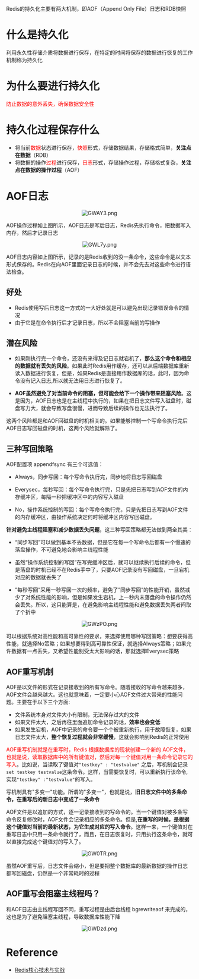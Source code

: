 Redis的持久化主要有两大机制，即AOF（Append Only File）日志和RDB快照

# 什么是持久化

利用永久性存储介质将数据进行保存，在特定的时间将保存的数据进行恢复的工作机制称为持久化

# 为什么要进行持久化

<span style="color:red">防止数据的意外丢失，确保数据安全性</span>

# 持久化过程保存什么

- 将当前<span style="color:red">数据</span>状态进行保存，<span style="color:red">快照</span>形式，存储数据结果，存储格式简单，**关注点在数据**（RDB）
- 将数据的操作<span style="color:red">过程</span>进行保存，<span style="color:red">日志</span>形式，存储操作过程，存储格式复杂，**关注点在数据的操作过程**（AOF）

# AOF日志

<center><img src="https://ss.im5i.com/2021/07/29/GWAY3.png" alt="GWAY3.png" border="0" /></center>

AOF操作过程如上图所示，AOF日志是写后日志，Redis先执行命令，把数据写入内存，然后才记录日志

<center><img src="https://ss.im5i.com/2021/07/29/GWL7y.png" alt="GWL7y.png" border="0" /></center>

AOF日志内容如上图所示，记录的是Redis收到的没一条命令，这些命令是以文本形式保存的。Redis在向AOF里面记录日志的时候，并不会先去对这些命令进行语法检查。

## 好处

- Redis使用写后日志这一方式的一大好处就是可以避免出现记录错误命令的情况
- 由于它是在命令执行后才记录日志，所以不会阻塞当前的写操作

## 潜在风险

- 如果刚执行完一个命令，还没有来得及记日志就宕机了，**那么这个命令和相应的数据就有丢失的风险**。如果此时Redis用作缓存，还可以从后端数据库重新读入数据进行恢复，但是，如果Redis是直接用作数据库的话，此时，因为命令没有记入日志,所以就无法用日志进行恢复了。

- **AOF虽然避免了对当前命令的阻塞，但可能会给下一个操作带来阻塞风险**。这是因为，AOF日志也是在主线程中执行的，如果在把日志文件写入磁盘时，磁盘写力大，就会导致写盘很慢，进而导致后续的操作也无法执行了。

这两个风险都是和AOF回磁盘的时机相关的。如果能够控制一个写命令执行完后AOF日志写回磁盘的时机，这两个风险就解除了。

## 三种写回策略

AOF配置项 appendfsync 有三个可选值：

- Always，同步写回：每个写命令执行完，同步地将日志写回磁盘

- Everysec，每秒写回：每个写命令执行完，只是先把日志写到AOF文件的内存缓冲区，每隔一秒把缓冲区中的内容写入磁盘

- No，操作系统控制的写回：每个写命令执行完，只是先把日志写到AOF文件的内存缓冲区，由操作系统决定何时将缓冲区内容写回磁盘。

**针对避免主线程阻塞和减少数据丢失问题**，这三种写回策略都无法做到两全其美：

- “同步写回”可以做到基本不丢数据，但是它在每一个写命令后都有一个慢速的落盘操作，不可避免地会影响主线程性能

- 虽然“操作系统控制的写回”在写完缓冲区后，就可以继续执行后续的命令，但是落盘的时机已经不在Redis手中了，只要AOF记录没有写回磁盘，一旦宕机对应的数据就丢失了

- ”每秒写回”采用一秒写回一次的频率，避免了”同步写回”的性能开销，虽然减少了对系统性能的影响，但是如果发生宕机，上一秒内未落盘的命令操作仍然会丢失。所以，这只能算是，在避免影响主线程性能和避免数据丢失两者间取了个折中

<center><img src="https://ss.im5i.com/2021/07/29/GWzPO.png" alt="GWzPO.png" border="0" /></center>

可以根据系统对高性能和高可靠性的要求，来选择使用哪种写回策略：想要获得高性能，就选择No策略；如果想要得到高可靠性保证，就选择Always策略；如果允许数据有一点丢失，又希望性能别受太大影响的话，那就选择Everysec策略

## AOF重写机制

AOF是以文件的形式在记录接收到的所有写命令。随着接收的写命令越来越多，AOF文件会越来越大。这也就意味着，一定要小心AOF文件过大带来的性能问题。主要在于以下三个方面: 

- 文件系统本身对文件大小有限制，无法保存过大的文件
- 如果文件太大，之后再往里面追加命令记录的话，**效率也会变低**
- 如果发生宕机，AOF中记录的命令要一个个被重新执行，用于故障恢复，如果日志文件太大，**整个恢复过程就会非常缓慢**，这就会影响到Redis的正常使用

<span style="color:red">AOF重写机制就是在重写时，Redis 根据数据库的现状创建一个新的 AOF文件，也就是说，读取数据库中的所有键值对，然后对每一个键值对用一条命令记录它的写入</span>。比如说，当读取了键值对`"testkey" : "testvalue"` 之后，写机制会记录`set testkey testvalue`这条命令。这样，当需要恢复时，可以重新执行该命令,实现`"testkey" :"testvalue"`的写入。

写机制具有"多变一"功能。所谓的"多变一"，也就是说，**旧日志文件中的多条命令，在重写后的新日志中变成了一条命令**

AOF文件是以追加的方式，逐一记录接收到的写命令的。当一个键值对被多条写命令反复修改时，AOF文件会记录相应的多条命令。但是,**在重写的时候，是根据这个键值对当前的最新状态，为它生成对应的写入命令**。这样一来，一个键值对在重写日志中只用一条命令就行了，而且，在日志恢复时，只用执行这条命令，就可以直接完成这个键值对的写入了。

<center><img src="https://ss.im5i.com/2021/07/29/GW0TR.png" alt="GW0TR.png" border="0" /></center>

虽然AOF重写后，日志文件会缩小，但是要把整个数据库的最新数据的操作日志都写回磁盘，仍然是一个非常耗时的过程

## AOF重写会阻塞主线程吗？

和AOF日志由主线程写回不同，重写过程是由后台线程 bgrewriteaof 来完成的，这也是为了避免阻塞主线程，导致数据库性能下降

<center><img src="https://ss.im5i.com/2021/07/29/GWDzd.png" alt="GWDzd.png" border="0" /></center>

# Reference

- [Redis核心技术与实战](https://time.geekbang.org/column/intro/100056701?utm_source=geektime-web&utm_medium=pcditu&utm_campaign=100084301&utm_content=bottombanner&utm_term=pc_interstitial_1220)



































